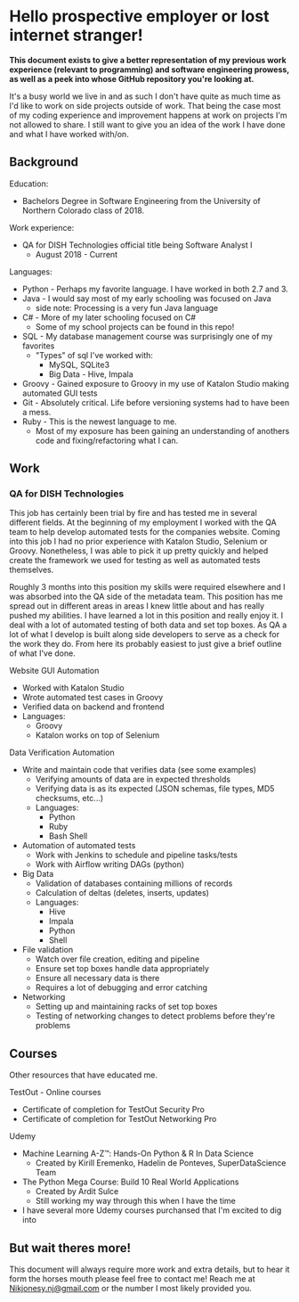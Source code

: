 # Hello prospective employer or lost internet stranger!

**This document exists to give a better representation of my previous work experience (relevant to programming) and software engineering prowess, as well as a peek into whose GitHub repository you're looking at.** 

It's a busy world we live in and as such I don't have quite as much time as I'd like to work on side projects outside of work. That being the case most of my coding experience and improvement happens at work on projects I'm not allowed to share. I still want to give you an idea of the work I have done and what I have worked with/on.

## Background

Education: 
* Bachelors Degree in Software Engineering from the University of Northern Colorado class of 2018.

Work experience:
* QA for DISH Technologies official title being Software Analyst I
  * August 2018 - Current

Languages:
* Python - Perhaps my favorite language. I have worked in both 2.7 and 3.
* Java - I would say most of my early schooling was focused on Java
  * side note: Processing is a very fun Java language
* C# - More of my later schooling focused on C#
  * Some of my school projects can be found in this repo!
* SQL - My database management course was surprisingly one of my favorites
  * "Types" of sql I've worked with:
    * MySQL, SQLite3
    * Big Data - Hive, Impala
* Groovy - Gained exposure to Groovy in my use of Katalon Studio making automated GUI tests
* Git - Absolutely critical. Life before versioning systems had to have been a mess.
* Ruby - This is the newest language to me. 
  * Most of my exposure has been gaining an understanding of anothers code and fixing/refactoring what I can.
   

## Work

### QA for DISH Technologies

This job has certainly been trial by fire and has tested me in several different fields. At the beginning of my employment I worked with the QA team to help develop automated tests for the companies website. Coming into this job I had no prior experience with Katalon Studio, Selenium or Groovy. Nonetheless, I was able to pick it up pretty quickly and helped create the framework we used for testing as well as automated tests themselves.

Roughly 3 months into this position my skills were required elsewhere and I was absorbed into the QA side of the metadata team. This position has me spread out in different areas in areas I knew little about and has really pushed my abilities. I have learned a lot in this position and really enjoy it. I deal with a lot of automated testing of both data and set top boxes. As QA a lot of what I develop is built along side developers to serve as a check for the work they do. From here its probably easiest to just give a brief outline of what I've done.

Website GUI Automation
* Worked with Katalon Studio 
* Wrote automated test cases in Groovy
* Verified data on backend and frontend
* Languages:
  * Groovy
  * Katalon works on top of Selenium

Data Verification Automation 
* Write and maintain code that verifies data (see some examples)
  * Verifying amounts of data are in expected thresholds
  * Verifying data is as its expected (JSON schemas, file types, MD5 checksums, etc...)
  * Languages:
    * Python
    * Ruby
    * Bash Shell
* Automation of automated tests
  * Work with Jenkins to schedule and pipeline tasks/tests
  * Work with Airflow writing DAGs (python)
* Big Data
  * Validation of databases containing millions of records
  * Calculation of deltas (deletes, inserts, updates)
  * Languages:
    * Hive
    * Impala
    * Python
    * Shell
* File validation
  * Watch over file creation, editing and pipeline 
  * Ensure set top boxes handle data appropriately
  * Ensure all necessary data is there
  * Requires a lot of debugging and error catching
* Networking
  * Setting up and maintaining racks of set top boxes
  * Testing of networking changes to detect problems before they're problems
  
  
## Courses
Other resources that have educated me.

TestOut - Online courses
* Certificate of completion for TestOut Security Pro
* Certificate of completion for TestOut Networking Pro

Udemy
* Machine Learning A-Z™: Hands-On Python & R In Data Science
  * Created by Kirill Eremenko, Hadelin de Ponteves, SuperDataScience Team
* The Python Mega Course: Build 10 Real World Applications
  * Created by Ardit Sulce
  * Still working my way through this when I have the time
* I have several more Udemy courses purchansed that I'm excited to dig into


## But wait theres more!
This document will always require more work and extra details, but to hear it form the horses mouth please feel free to contact me! Reach me at Nikjonesy.nj@gmail.com or the number I most likely provided you.
